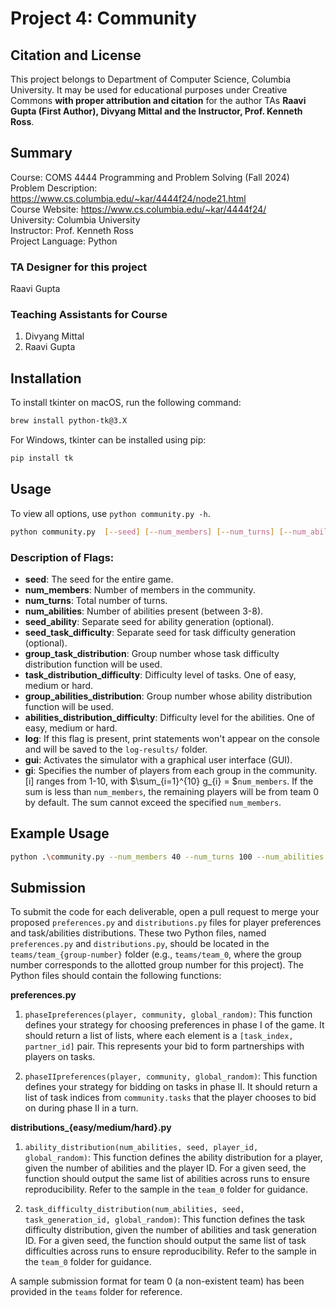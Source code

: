 # Project 4: Community

## Citation and License
This project belongs to Department of Computer Science, Columbia University. It may be used for educational purposes under Creative Commons **with proper attribution and citation** for the author TAs **Raavi Gupta (First Author), Divyang Mittal and the Instructor, Prof. Kenneth Ross**.

## Summary

Course: COMS 4444 Programming and Problem Solving (Fall 2024)  
Problem Description: https://www.cs.columbia.edu/~kar/4444f24/node21.html  
Course Website: https://www.cs.columbia.edu/~kar/4444f24/  
University: Columbia University  
Instructor: Prof. Kenneth Ross  
Project Language: Python

### TA Designer for this project

Raavi Gupta

### Teaching Assistants for Course
1. Divyang Mittal
2. Raavi Gupta

## Installation

To install tkinter on macOS, run the following command:
```bash
brew install python-tk@3.X
```
For Windows, tkinter can be installed using pip:
```bash
pip install tk
```

## Usage
To view all options, use `python community.py -h`.

```bash
python community.py  [--seed] [--num_members] [--num_turns] [--num_abilities] [--seed_ability] [--seed_task_difficulty] [--group_task_distribution] [--group_abilities_distribution] [--log] [--gui] [--gi]
```
### Description of Flags:

- **seed**: The seed for the entire game.
- **num_members**: Number of members in the community.
- **num_turns**: Total number of turns.
- **num_abilities**: Number of abilities present (between 3-8).
- **seed_ability**: Separate seed for ability generation (optional).
- **seed_task_difficulty**: Separate seed for task difficulty generation (optional).
- **group_task_distribution**: Group number whose task difficulty distribution function will be used.
- **task_distribution_difficulty**: Difficulty level of tasks. One of easy, medium or hard.
- **group_abilities_distribution**: Group number whose ability distribution function will be used.
- **abilities_distribution_difficulty**: Difficulty level for the abilities. One of easy, medium or hard.
- **log**: If this flag is present, print statements won't appear on the console and will be saved to the `log-results/` folder.
- **gui**: Activates the simulator with a graphical user interface (GUI).
- **gi**: Specifies the number of players from each group in the community. [i] ranges from 1-10, with $\sum_{i=1}^{10} g_{i} = $`num_members`. If the sum is less than `num_members`, the remaining players will be from team 0 by default. The sum cannot exceed the specified `num_members`.

## Example Usage

```bash
python .\community.py --num_members 40 --num_turns 100 --num_abilities 8 --g1 20 --gui --log
```

## Submission

To submit the code for each deliverable, open a pull request to merge your proposed `preferences.py` and `distributions.py` files for player preferences and task/abilities distributions. These two Python files, named `preferences.py` and `distributions.py`, should be located in the `teams/team_{group-number}` folder (e.g., `teams/team_0`, where the group number corresponds to the allotted group number for this project). The Python files should contain the following functions:

**preferences.py**

1. `phaseIpreferences(player, community, global_random)`: This function defines your strategy for choosing preferences in phase I of the game. It should return a list of lists, where each element is a `[task_index, partner_id]` pair. This represents your bid to form partnerships with players on tasks.
   
2. `phaseIIpreferences(player, community, global_random)`: This function defines your strategy for bidding on tasks in phase II. It should return a list of task indices from `community.tasks` that the player chooses to bid on during phase II in a turn.

**distributions_{easy/medium/hard}.py**

1. `ability_distribution(num_abilities, seed, player_id, global_random)`: This function defines the ability distribution for a player, given the number of abilities and the player ID. For a given seed, the function should output the same list of abilities across runs to ensure reproducibility. Refer to the sample in the `team_0` folder for guidance.

2. `task_difficulty_distribution(num_abilities, seed, task_generation_id, global_random)`: This function defines the task difficulty distribution, given the number of abilities and task generation ID. For a given seed, the function should output the same list of task difficulties across runs to ensure reproducibility. Refer to the sample in the `team_0` folder for guidance.

A sample submission format for team 0 (a non-existent team) has been provided in the `teams` folder for reference.

